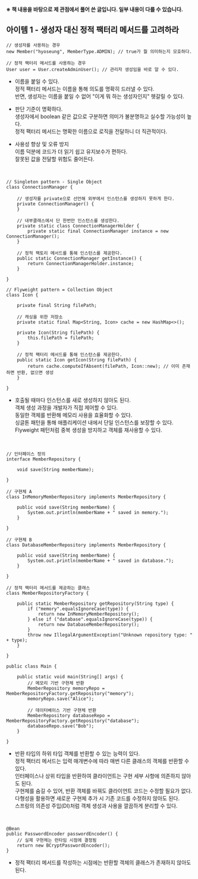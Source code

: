 **※ 책 내용을 바탕으로 제 관점에서 풀어 쓴 글입니다. 일부 내용이 다를 수 있습니다.**

## 아이템 1 - 생성자 대신 정적 팩터리 메서드를 고려하라

```
// 생성자를 사용하는 경우
new Member("hyoseung", MemberType.ADMIN); // true가 뭘 의미하는지 모호하다.

// 정적 팩터리 메서드를 사용하는 경우
User user = User.createAdminUser(); // 관리자 생성임을 바로 알 수 있다.
```

-   이름을 붙일 수 있다.  
    정적 팩터리 메서드는 이름을 통해 의도를 명확히 드러낼 수 있다.  
    반면, 생성자는 이름을 붙일 수 없어 "이게 뭐 하는 생성자인지" 헷갈릴 수 있다.

-   판단 기준이 명확하다.  
    생성자에서 boolean 같은 값으로 구분하면 의미가 불분명하고 실수할 가능성이 높다.  
    정적 팩터리 메서드는 명확한 이름으로 로직을 전달하니 더 직관적이다.

-   사용성 향상 및 오류 방지  
    이름 덕분에 코드가 더 읽기 쉽고 유지보수가 편하다.  
    잘못된 값을 전달할 위험도 줄어든다.

<br>

```
// Singleton pattern - Single Object
class ConnectionManager {

    // 생성자를 private으로 선언해 외부에서 인스턴스를 생성하지 못하게 한다.
    private ConnectionManager() {
    }

    // 내부클래스에서 단 한번만 인스턴스를 생성한다.
    private static class ConnectionManagerHolder { 
        private static final ConnectionManager instance = new ConnectionManager();
    }

    // 정적 팩토리 메서드를 통해 인스턴스를 제공한다.
    public static ConnectionManager getInstance() { 
        return ConnectionManagerHolder.instance;
    }

}

// Flyweight pattern = Collection Object
class Icon {

    private final String filePath;

    // 캐싱을 위한 저장소
    private static final Map<String, Icon> cache = new HashMap<>();

    private Icon(String filePath) {
        this.filePath = filePath;
    }

    // 정적 팩터리 메서드를 통해 인스턴스를 제공한다.
    public static Icon getIcon(String filePath) {
        return cache.computeIfAbsent(filePath, Icon::new); // 이미 존재하면 반환, 없으면 생성
    }

}
```

-   호출될 때마다 인스턴스를 새로 생성하지 않아도 된다.  
    객체 생성 과정을 개발자가 직접 제어할 수 있다.  
    동일한 객체를 반환해 메모리 사용을 효율화할 수 있다.  
    싱글톤 패턴을 통해 애플리케이션 내에서 단일 인스턴스를 보장할 수 있다.  
    Flyweight 패턴처럼 중복 생성을 방지하고 객체를 재사용할 수 있다.

<br>

```
// 인터페이스 정의
interface MemberRepository {

    void save(String memberName);

}

// 구현체 A
class InMemoryMemberRepository implements MemberRepository {

    public void save(String memberName) {
        System.out.println(memberName + " saved in memory.");
    }

}

// 구현체 B
class DatabaseMemberRepository implements MemberRepository {

    public void save(String memberName) {
        System.out.println(memberName + " saved in database.");
    }

}

// 정적 팩터리 메서드를 제공하는 클래스
class MemberRepositoryFactory {

    public static MemberRepository getRepository(String type) {
        if ("memory".equalsIgnoreCase(type)) {
            return new InMemoryMemberRepository();
        } else if ("database".equalsIgnoreCase(type)) {
            return new DatabaseMemberRepository();
        }
        throw new IllegalArgumentException("Unknown repository type: " + type);
    }

}

public class Main {

    public static void main(String[] args) {
        // 메모리 기반 구현체 반환
        MemberRepository memoryRepo = MemberRepositoryFactory.getRepository("memory");
        memoryRepo.save("Alice");

        // 데이터베이스 기반 구현체 반환
        MemberRepository databaseRepo = MemberRepositoryFactory.getRepository("database");
        databaseRepo.save("Bob");
    }

}
```

-   반환 타입의 하위 타입 객체를 반환할 수 있는 능력이 있다.  
    정적 팩터리 메서드는 입력 매개변수에 따라 매번 다른 클래스의 객체를 반환할 수 있다.  
    인터페이스나 상위 타입을 반환하여 클라이언트는 구현 세부 사항에 의존하지 않아도 된다.  
    구현체를 숨길 수 있어, 반환 객체를 바꿔도 클라이언트 코드는 수정할 필요가 없다.  
    다형성을 활용하면 새로운 구현체 추가 시 기존 코드를 수정하지 않아도 된다.  
    스프링의 의존성 주입(DI)처럼 객체 생성과 사용을 깔끔하게 분리할 수 있다.

<br>

```
@Bean
public PasswordEncoder passwordEncoder() {
    // 실제 구현체는 런타임 시점에 결정됨
    return new BCryptPasswordEncoder();
}
```

-   정적 팩터리 메서드를 작성하는 시점에는 반환할 객체의 클래스가 존재하지 않아도 된다.
